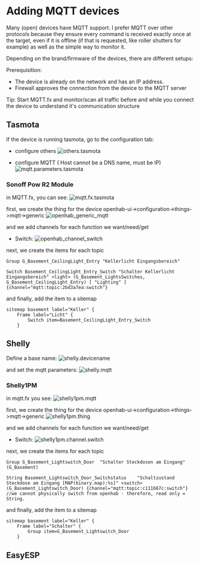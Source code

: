 # Adding MQTT devices

Many (open) devices have MQTT support. I prefer MQTT over other protocols because they ensure every command is received exactly once at the target, even if it is offline (if that is requested, like roller shutters for example) as well as the simple way to monitor it.

Depending on the brand/firmware of the devices, there are different setups:

Prerequisition:

- The device is already on the network and has an IP address.
- Firewall approves the connection from the device to the MQTT server

Tip: Start MQTT.fx and monitor/scan all traffic before and while you connect the device to understand it's communication structure

## Tasmota

If the device is running tasmota, go to the configuration tab:

- configure others
![others.tasmota](2020-10-08-13-16-48.png)

- configure MQTT ( Host cannot be a DNS name, must be IP)
![mqtt.parameters.tasmota](2020-10-08-13-16-02.png)

### Sonoff Pow R2 Module

in MQTT.fx, you can see:
![mqtt.fx.tasmota](2020-10-08-13-15-39.png)

first, we create the thing for the device
openhab-ui->configuration->things->mqtt->generic
![openhab_generic_mqtt](2020-10-08-13-46-36.png)

and we add channels for each function we want/need/get

- Switch:
![openhab_channel_switch](2020-10-08-13-49-25.png)

next, we create the items for each topic

    Group G_Basement_CeilingLight_Entry "Kellerlicht Eingangsbereich"
    
    Switch Basement_CeilingLight_Entry_Switch "Schalter Kellerlicht Eingangsbereich" <light> (G_Basement_LightsSwitches, G_Basement_CeilingLight_Entry) [ "Lighting" ] {channel="mqtt:topic:2bd3a7ea:switch"}

and finally, add the item to a sitemap

    sitemap basement label="Keller" {
        Frame label="Licht" {
            Switch item=Basement_CeilingLight_Entry_Switch   
        }

## Shelly

Define a base name:
![shelly.devicename](2020-10-08-14-07-53.png)

and set the mqtt parameters:
![shelly.mqtt](2020-10-08-14-01-46.png)

### Shelly1PM

in mqtt.fx you see:
![shelly1pm.mqtt](2020-10-08-14-09-12.png)

first, we create the thing for the device
openhab-ui->configuration->things->mqtt->generic
![shelly1pm.thing](2020-10-08-14-11-49.png)

and we add channels for each function we want/need/get

- Switch:
![shelly1pm.channel.switch](2020-10-08-14-19-33.png)

next, we create the items for each topic

    Group G_Basement_Lightswitch_Door  "Schalter Steckdosen am Eingang" (G_Basement)

    String Basement_Lightswitch_Door_Switchstatus    "Schaltzustand Steckdose am Eingang [MAP(binary.map):%s]" <switch> (G_Basement_Lightswitch_Door) {channel="mqtt:topic:c111667c:switch"} //we cannot physically switch from openhab - therefore, read only = String. 

and finally, add the item to a sitemap

    sitemap basement label="Keller" {
        Frame label="Schalter" {
            Group item=G_Basement_Lightswitch_Door   
        }

## EasyESP
